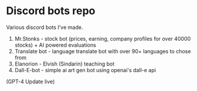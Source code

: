 # Discord bots repo


Various discord bots I've made.  
1. Mr.Stonks - stock bot (prices, earning, company profiles for over 40000 stocks) + AI powered evaluations
2. Translate bot - language translate bot with over 90+ languages to chose from
3. Elanorion - Elvish (Sindarin) teaching bot
4. Dall-E-bot - simple ai art gen bot using openai's dall-e api  
 
(GPT-4 Update live) 

